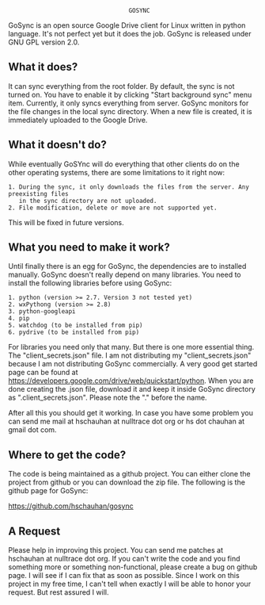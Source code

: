                                       GOSYNC

GoSync is an open source Google Drive client for Linux written in python language.
It's not perfect yet but it does the job. GoSync is released under GNU GPL version 2.0.

What it does?
-------------
It can sync everything from the root folder. By default, the sync is not turned on.
You have to enable it by clicking "Start background sync" menu item. Currently,
it only syncs everything from server. GoSync monitors for the file changes in the
local sync directory. When a new file is created, it is immediately uploaded to the
Google Drive.

What it doesn't do?
-------------------
While eventually GoSYnc will do everything that other clients do on the other operating
systems, there are some limitations to it right now:

    1. During the sync, it only downloads the files from the server. Any preexisting files
       in the sync directory are not uploaded.
    2. File modification, delete or move are not supported yet.

This will be fixed in future versions.

What you need to make it work?
------------------------------
Until finally there is an egg for GoSync, the dependencies are to installed manually. GoSync
doesn't really depend on many libraries. You need to install the following libraries before
using GoSync:

    1. python (version >= 2.7. Version 3 not tested yet)
    2. wxPythong (version >= 2.8) 
    3. python-googleapi 
    4. pip 
    5. watchdog (to be installed from pip)
    6. pydrive (to be installed from pip)

For libraries you need only that many. But there is one more essential thing. The "client_secrets.json"
file. I am not distributing my "client_secrets.json" because I am not distributing GoSync commercially.
A very good get started page can be found at https://developers.google.com/drive/web/quickstart/python.
When you are done creating the .json file, download it and keep it inside GoSync directory as
".client_secrets.json". Please note the "." before the name.

After all this you should get it working. In case you have some problem you can send me mail at
hschauhan at nulltrace dot org or hs dot chauhan at gmail dot com.

Where to get the code?
----------------------
The code is being maintained as a github project. You can either clone the project from github or you
can download the zip file. The following is the github page for GoSync:

https://github.com/hschauhan/gosync

A Request
---------
Please help in improving this project. You can send me patches at hschauhan at nulltrace dot org. If you
can't write the code and you find something more or something non-functional, please create a bug on github
page. I will see if I can fix that as soon as possible. Since I work on this project in my free time, I
can't tell when exactly I will be able to honor your request. But rest assured I will.
